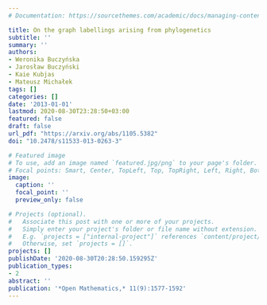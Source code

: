 ```yaml
---
# Documentation: https://sourcethemes.com/academic/docs/managing-content/

title: On the graph labellings arising from phylogenetics
subtitle: ''
summary: ''
authors:
- Weronika Buczyńska
- Jarosław Buczyński
- Kaie Kubjas
- Mateusz Michałek
tags: []
categories: []
date: '2013-01-01'
lastmod: 2020-08-30T23:28:50+03:00
featured: false
draft: false
url_pdf: "https://arxiv.org/abs/1105.5382"
doi: "10.2478/s11533-013-0263-3"

# Featured image
# To use, add an image named `featured.jpg/png` to your page's folder.
# Focal points: Smart, Center, TopLeft, Top, TopRight, Left, Right, BottomLeft, Bottom, BottomRight.
image:
  caption: ''
  focal_point: ''
  preview_only: false

# Projects (optional).
#   Associate this post with one or more of your projects.
#   Simply enter your project's folder or file name without extension.
#   E.g. `projects = ["internal-project"]` references `content/project/deep-learning/index.md`.
#   Otherwise, set `projects = []`.
projects: []
publishDate: '2020-08-30T20:28:50.159295Z'
publication_types:
- 2
abstract: ''
publication: '*Open Mathematics,* 11(9):1577-1592'
---
```

